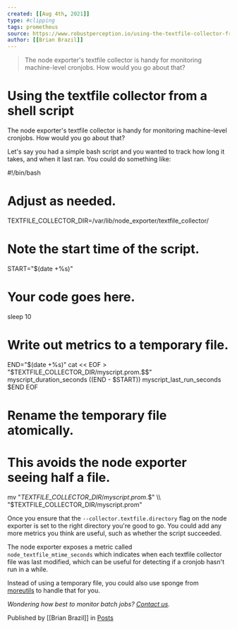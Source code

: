 ```yaml
---
created: [[Aug 4th, 2021]]
type: #clipping
tags: prometheus 
source: https://www.robustperception.io/using-the-textfile-collector-from-a-shell-script
author: [[Brian Brazil]] 
---
```

> The node exporter's textfile collector is handy for monitoring machine-level cronjobs. How would you go about that?

# Using the textfile collector from a shell script


The node exporter's textfile collector is handy for monitoring machine-level cronjobs. How would you go about that?

Let's say you had a simple bash script and you wanted to track how long it takes, and when it last ran. You could do something like:

#!/bin/bash

# Adjust as needed.
TEXTFILE\_COLLECTOR\_DIR=/var/lib/node\_exporter/textfile\_collector/
# Note the start time of the script.
START="$(date +%s)"

# Your code goes here.
sleep 10

# Write out metrics to a temporary file.
END="$(date +%s)"
cat << EOF > "$TEXTFILE\_COLLECTOR\_DIR/myscript.prom.$$"
myscript\_duration\_seconds $(($END - $START))
myscript\_last\_run\_seconds $END
EOF

# Rename the temporary file atomically.
# This avoids the node exporter seeing half a file.
mv "$TEXTFILE\_COLLECTOR\_DIR/myscript.prom.$$" \\
  "$TEXTFILE\_COLLECTOR\_DIR/myscript.prom"

Once you ensure that the `--collector.textfile.directory` flag on the node exporter is set to the right directory you're good to go. You could add any more metrics you think are useful, such as whether the script succeeded.

The node exporter exposes a metric called `node_textfile_mtime_seconds` which indicates when each textfile collector file was last modified, which can be useful for detecting if a cronjob hasn't run in a while.

Instead of using a temporary file, you could also use sponge from [moreutils](https://joeyh.name/code/moreutils/) to handle that for you.

_Wondering how best to monitor batch jobs? [Contact us](mailto:prometheus@robustperception.io)._

Published by [[Brian Brazil]] in [Posts](https://www.robustperception.io/category/posts)
